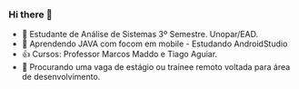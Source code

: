 ### Hi there 👋

- 🔭 Estudante de Análise de Sistemas 3º Semestre. Unopar/EAD.
- 🌱 Aprendendo JAVA com focom em mobile - Estudando AndroidStudio
- 👍 Cursos: Professor Marcos Maddo e Tiago Aguiar.
- 💬 Procurando uma vaga de estágio ou trainee remoto voltada para área de desenvolvimento.
